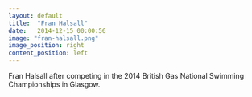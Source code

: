 ```yaml
---
layout: default
title:  "Fran Halsall"
date:   2014-12-15 00:00:56
image: "fran-halsall.png"
image_position: right
content_position: left
---
```


Fran Halsall after competing in the 2014 British Gas National Swimming Championships in Glasgow.

